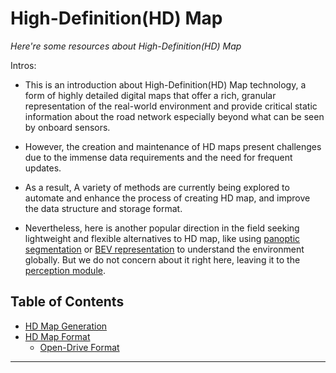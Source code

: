 # High-Definition(HD) Map
*Here're some resources about High-Definition(HD) Map*

Intros:
* This is an introduction about High-Definition(HD) Map technology, a form of highly detailed digital maps that offer a rich, granular representation of the real-world environment and provide critical static information about the road network especially beyond what can be seen by onboard sensors.

* However, the creation and maintenance of HD maps present challenges due to the immense data requirements and the need for frequent updates. 

* As a result, A variety of methods are currently being explored to automate and enhance the process of creating HD map, and improve the data structure and storage format.

* Nevertheless, here is another popular direction in the field seeking lightweight and flexible alternatives to HD map, like using [panoptic segmentation](../../perception_and_prediction/panoptic_segmentation/README.md) or [BEV representation](../../perception_and_prediction/miscellaneous/README.md) to understand the environment globally. But we do not concern about it right here, leaving it to the [perception module](../../perception_and_prediction/README.md).


## Table of Contents
* [HD Map Generation](generation.md)
* [HD Map Format](format.md)
  * [Open-Drive Format](format.md#opendrive-format)

---